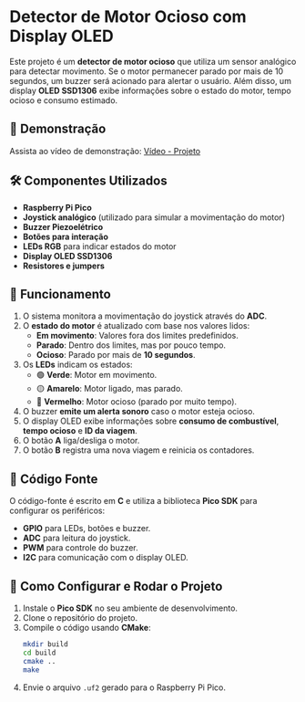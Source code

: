 # Detector de Motor Ocioso com Display OLED

Este projeto é um **detector de motor ocioso** que utiliza um sensor analógico para detectar movimento. Se o motor permanecer parado por mais de 10 segundos, um buzzer será acionado para alertar o usuário. Além disso, um display **OLED SSD1306** exibe informações sobre o estado do motor, tempo ocioso e consumo estimado.

## 🎥 Demonstração
Assista ao vídeo de demonstração: [Vídeo - Projeto](https://youtu.be/Wm3yKWKy5mI)

## 🛠️ Componentes Utilizados
- **Raspberry Pi Pico**
- **Joystick analógico** (utilizado para simular a movimentação do motor)
- **Buzzer Piezoelétrico**
- **Botões para interação**
- **LEDs RGB** para indicar estados do motor
- **Display OLED SSD1306**
- **Resistores e jumpers**

## 📌 Funcionamento
1. O sistema monitora a movimentação do joystick através do **ADC**.
2. O **estado do motor** é atualizado com base nos valores lidos:
   - **Em movimento**: Valores fora dos limites predefinidos.
   - **Parado**: Dentro dos limites, mas por pouco tempo.
   - **Ocioso**: Parado por mais de **10 segundos**.
3. Os **LEDs** indicam os estados:
   - 🟢 **Verde**: Motor em movimento.
   - 🟡 **Amarelo**: Motor ligado, mas parado.
   - 🔴 **Vermelho**: Motor ocioso (parado por muito tempo).
4. O buzzer **emite um alerta sonoro** caso o motor esteja ocioso.
5. O display OLED exibe informações sobre **consumo de combustível**, **tempo ocioso** e **ID da viagem**.
6. O botão **A** liga/desliga o motor.
7. O botão **B** registra uma nova viagem e reinicia os contadores.

## 📜 Código Fonte
O código-fonte é escrito em **C** e utiliza a biblioteca **Pico SDK** para configurar os periféricos:
- **GPIO** para LEDs, botões e buzzer.
- **ADC** para leitura do joystick.
- **PWM** para controle do buzzer.
- **I2C** para comunicação com o display OLED.

## 🔧 Como Configurar e Rodar o Projeto
1. Instale o **Pico SDK** no seu ambiente de desenvolvimento.
2. Clone o repositório do projeto.
3. Compile o código usando **CMake**:
   ```sh
   mkdir build
   cd build
   cmake ..
   make
   ```
4. Envie o arquivo `.uf2` gerado para o Raspberry Pi Pico.
